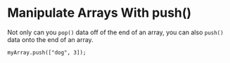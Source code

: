 # Manipulate Arrays With push()
Not only can you `pop()` data off of the end of an array, you can also `push()` data onto the end of an array.

`myArray.push(["dog", 3]);`
